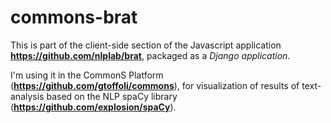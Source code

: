 # commons-brat

This is part of the client-side section of the Javascript application **https://github.com/nlplab/brat**, packaged as a *Django application*.

I'm using it in the CommonS Platform (**https://github.com/gtoffoli/commons**), for visualization of results of text-analysis based on the NLP spaCy library (**https://github.com/explosion/spaCy**). 

